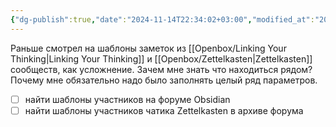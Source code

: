 ```yaml
---
{"dg-publish":true,"date":"2024-11-14T22:34:02+03:00","modified_at":"2024-11-14T22:40:29+03:00","permalink":"/forge/note-taking/шаблон ковки/","dgPassFrontmatter":true}
---
```



Раньше смотрел на шаблоны заметок из [[Openbox/Linking Your Thinking|Linking Your Thinking]] и [[Openbox/Zettelkasten|Zettelkasten]] сообществ, как усложнение. Зачем мне знать что находиться рядом? Почему мне обязательно надо было заполнять целый ряд параметров.

- [ ] найти шаблоны участников на форуме Obsidian
- [ ] найти шаблоны участников чатика Zettelkasten в архиве форума
